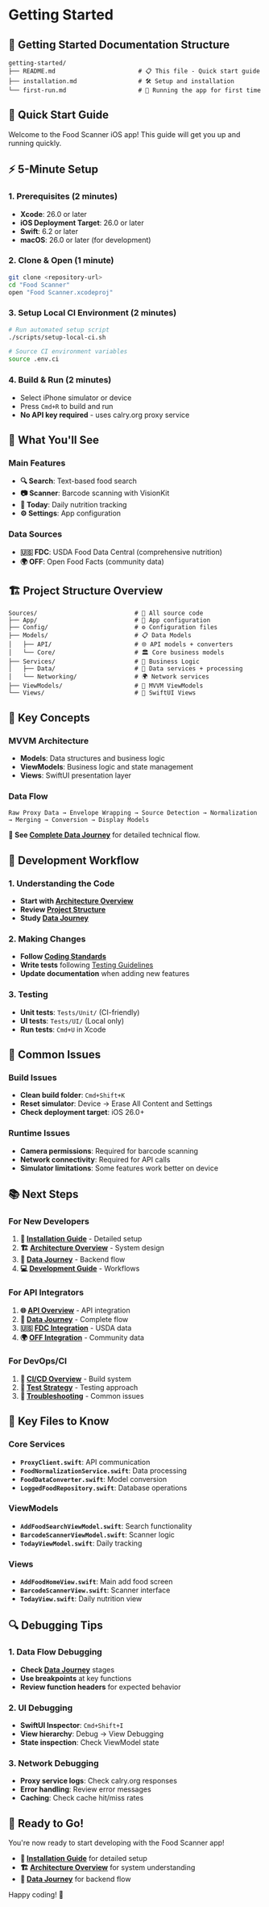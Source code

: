 # Getting Started

## 📁 Getting Started Documentation Structure

```
getting-started/
├── README.md                       # 📋 This file - Quick start guide
├── installation.md                 # 🛠️ Setup and installation
└── first-run.md                    # 🚀 Running the app for first time
```

## 🚀 Quick Start Guide

Welcome to the Food Scanner iOS app! This guide will get you up and running quickly.

## ⚡ 5-Minute Setup

### 1. **Prerequisites** (2 minutes)
- **Xcode**: 26.0 or later
- **iOS Deployment Target**: 26.0 or later  
- **Swift**: 6.2 or later  
- **macOS**: 26.0 or later (for development)

### 2. **Clone & Open** (1 minute)
```bash
git clone <repository-url>
cd "Food Scanner"
open "Food Scanner.xcodeproj"
```

### 3. **Setup Local CI Environment** (2 minutes)
```bash
# Run automated setup script
./scripts/setup-local-ci.sh

# Source CI environment variables
source .env.ci
```

### 4. **Build & Run** (2 minutes)
- Select iPhone simulator or device
- Press `Cmd+R` to build and run
- **No API key required** - uses calry.org proxy service

## 🎯 What You'll See

### Main Features
- **🔍 Search**: Text-based food search
- **📷 Scanner**: Barcode scanning with VisionKit
- **📅 Today**: Daily nutrition tracking
- **⚙️ Settings**: App configuration

### Data Sources
- **🇺🇸 FDC**: USDA Food Data Central (comprehensive nutrition)
- **🌍 OFF**: Open Food Facts (community data)

## 🏗️ Project Structure Overview

```
Sources/                           # 📱 All source code
├── App/                           # 🚀 App configuration
├── Config/                        # ⚙️ Configuration files
├── Models/                        # 📋 Data Models
│   ├── API/                       # 🌐 API models + converters
│   └── Core/                      # 🏛️ Core business models
├── Services/                      # 🔧 Business Logic
│   ├── Data/                      # 💾 Data services + processing
│   └── Networking/                # 🌍 Network services
├── ViewModels/                    # 🧠 MVVM ViewModels
└── Views/                         # 🎨 SwiftUI Views
```

## 🎯 Key Concepts

### MVVM Architecture
- **Models**: Data structures and business logic
- **ViewModels**: Business logic and state management  
- **Views**: SwiftUI presentation layer

### Data Flow
```
Raw Proxy Data → Envelope Wrapping → Source Detection → Normalization → Merging → Conversion → Display Models
```

**📖 See [Complete Data Journey](../api/data-journey.md)** for detailed technical flow.

## 🔧 Development Workflow

### 1. **Understanding the Code**
- **Start with [Architecture Overview](../architecture/README.md)**
- **Review [Project Structure](../architecture/project-structure.md)**
- **Study [Data Journey](../api/data-journey.md)**

### 2. **Making Changes**
- **Follow [Coding Standards](../development/coding-standards.md)**
- **Write tests** following [Testing Guidelines](../development/testing.md)
- **Update documentation** when adding new features

### 3. **Testing**
- **Unit tests**: `Tests/Unit/` (CI-friendly)
- **UI tests**: `Tests/UI/` (Local only)
- **Run tests**: `Cmd+U` in Xcode

## 🚨 Common Issues

### Build Issues
- **Clean build folder**: `Cmd+Shift+K`
- **Reset simulator**: Device → Erase All Content and Settings
- **Check deployment target**: iOS 26.0+

### Runtime Issues
- **Camera permissions**: Required for barcode scanning
- **Network connectivity**: Required for API calls
- **Simulator limitations**: Some features work better on device

## 📚 Next Steps

### For New Developers
1. **📖 [Installation Guide](installation.md)** - Detailed setup
2. **🏗️ [Architecture Overview](../architecture/README.md)** - System design
3. **🎯 [Data Journey](../api/data-journey.md)** - Backend flow
4. **💻 [Development Guide](../development/README.md)** - Workflows

### For API Integrators
1. **🌐 [API Overview](../api/README.md)** - API integration
2. **🎯 [Data Journey](../api/data-journey.md)** - Complete flow
3. **🇺🇸 [FDC Integration](../api/fdc-integration.md)** - USDA data
4. **🌍 [OFF Integration](../api/off-integration.md)** - Community data

### For DevOps/CI
1. **🔧 [CI/CD Overview](../ci-cd/README.md)** - Build system
2. **🧪 [Test Strategy](../ci-cd/test-strategy.md)** - Testing approach
3. **🚨 [Troubleshooting](../ci-cd/troubleshooting.md)** - Common issues

## 🎯 Key Files to Know

### Core Services
- **`ProxyClient.swift`**: API communication
- **`FoodNormalizationService.swift`**: Data processing
- **`FoodDataConverter.swift`**: Model conversion
- **`LoggedFoodRepository.swift`**: Database operations

### ViewModels
- **`AddFoodSearchViewModel.swift`**: Search functionality
- **`BarcodeScannerViewModel.swift`**: Scanner logic
- **`TodayViewModel.swift`**: Daily tracking

### Views
- **`AddFoodHomeView.swift`**: Main add food screen
- **`BarcodeScannerView.swift`**: Scanner interface
- **`TodayView.swift`**: Daily nutrition view

## 🔍 Debugging Tips

### 1. **Data Flow Debugging**
- **Check [Data Journey](../api/data-journey.md)** stages
- **Use breakpoints** at key functions
- **Review function headers** for expected behavior

### 2. **UI Debugging**
- **SwiftUI Inspector**: `Cmd+Shift+I`
- **View hierarchy**: Debug → View Debugging
- **State inspection**: Check ViewModel state

### 3. **Network Debugging**
- **Proxy service logs**: Check calry.org responses
- **Error handling**: Review error messages
- **Caching**: Check cache hit/miss rates

## 🚀 Ready to Go!

You're now ready to start developing with the Food Scanner app! 

- **📖 [Installation Guide](installation.md)** for detailed setup
- **🏗️ [Architecture Overview](../architecture/README.md)** for system understanding
- **🎯 [Data Journey](../api/data-journey.md)** for backend flow

Happy coding! 🎉
